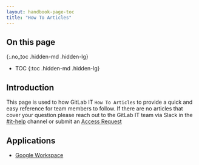 ```yaml
---
layout: handbook-page-toc
title: "How To Articles"
---
```


## On this page
{:.no_toc .hidden-md .hidden-lg}

- TOC
{:toc .hidden-md .hidden-lg}

## Introduction

This page is used to how GitLab IT `How To Articles` to provide a quick and easy reference for team members to follow. If there are no articles that cover your question please reach out to the GitLab IT team via Slack in the [#it-help](https://gitlab.slack.com/archives/CK4EQH50E) channel or submit an [Access Request](https://gitlab.com/gitlab-com/team-member-epics/access-requests/-/issues/new?issuable_template=Individual_Bulk_Access_Request)

## Applications

- [Google Workspace](/handbook/business-technology/end-user-services/how-to-articles/google-workspace)
